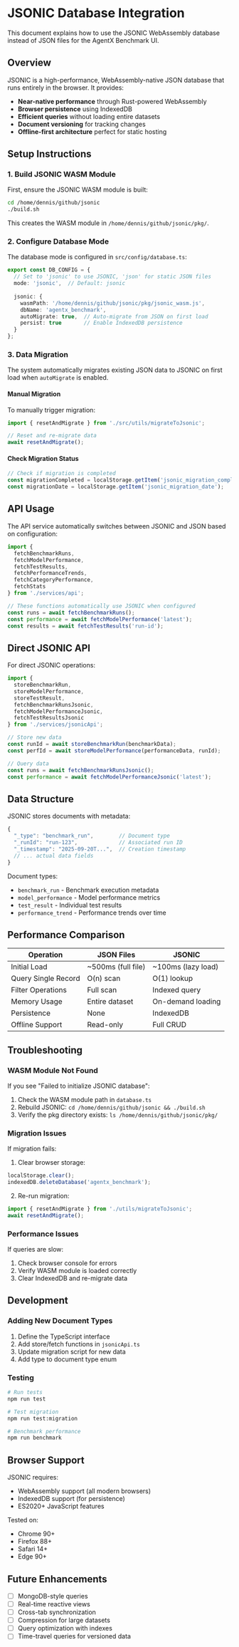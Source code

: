 # JSONIC Database Integration

This document explains how to use the JSONIC WebAssembly database instead of JSON files for the AgentX Benchmark UI.

## Overview

JSONIC is a high-performance, WebAssembly-native JSON database that runs entirely in the browser. It provides:

- **Near-native performance** through Rust-powered WebAssembly
- **Browser persistence** using IndexedDB
- **Efficient queries** without loading entire datasets
- **Document versioning** for tracking changes
- **Offline-first architecture** perfect for static hosting

## Setup Instructions

### 1. Build JSONIC WASM Module

First, ensure the JSONIC WASM module is built:

```bash
cd /home/dennis/github/jsonic
./build.sh
```

This creates the WASM module in `/home/dennis/github/jsonic/pkg/`.

### 2. Configure Database Mode

The database mode is configured in `src/config/database.ts`:

```typescript
export const DB_CONFIG = {
  // Set to 'jsonic' to use JSONIC, 'json' for static JSON files
  mode: 'jsonic',  // Default: jsonic
  
  jsonic: {
    wasmPath: '/home/dennis/github/jsonic/pkg/jsonic_wasm.js',
    dbName: 'agentx_benchmark',
    autoMigrate: true,  // Auto-migrate from JSON on first load
    persist: true       // Enable IndexedDB persistence
  }
};
```

### 3. Data Migration

The system automatically migrates existing JSON data to JSONIC on first load when `autoMigrate` is enabled.

#### Manual Migration

To manually trigger migration:

```javascript
import { resetAndMigrate } from './src/utils/migrateToJsonic';

// Reset and re-migrate data
await resetAndMigrate();
```

#### Check Migration Status

```javascript
// Check if migration is completed
const migrationCompleted = localStorage.getItem('jsonic_migration_completed');
const migrationDate = localStorage.getItem('jsonic_migration_date');
```

## API Usage

The API service automatically switches between JSONIC and JSON based on configuration:

```typescript
import { 
  fetchBenchmarkRuns,
  fetchModelPerformance,
  fetchTestResults,
  fetchPerformanceTrends,
  fetchCategoryPerformance,
  fetchStats
} from './services/api';

// These functions automatically use JSONIC when configured
const runs = await fetchBenchmarkRuns();
const performance = await fetchModelPerformance('latest');
const results = await fetchTestResults('run-id');
```

## Direct JSONIC API

For direct JSONIC operations:

```typescript
import {
  storeBenchmarkRun,
  storeModelPerformance,
  storeTestResult,
  fetchBenchmarkRunsJsonic,
  fetchModelPerformanceJsonic,
  fetchTestResultsJsonic
} from './services/jsonicApi';

// Store new data
const runId = await storeBenchmarkRun(benchmarkData);
const perfId = await storeModelPerformance(performanceData, runId);

// Query data
const runs = await fetchBenchmarkRunsJsonic();
const performance = await fetchModelPerformanceJsonic('latest');
```

## Data Structure

JSONIC stores documents with metadata:

```javascript
{
  "_type": "benchmark_run",        // Document type
  "_runId": "run-123",             // Associated run ID
  "_timestamp": "2025-09-20T...",  // Creation timestamp
  // ... actual data fields
}
```

Document types:
- `benchmark_run` - Benchmark execution metadata
- `model_performance` - Model performance metrics
- `test_result` - Individual test results
- `performance_trend` - Performance trends over time

## Performance Comparison

| Operation | JSON Files | JSONIC |
|-----------|------------|---------|
| Initial Load | ~500ms (full file) | ~100ms (lazy load) |
| Query Single Record | O(n) scan | O(1) lookup |
| Filter Operations | Full scan | Indexed query |
| Memory Usage | Entire dataset | On-demand loading |
| Persistence | None | IndexedDB |
| Offline Support | Read-only | Full CRUD |

## Troubleshooting

### WASM Module Not Found

If you see "Failed to initialize JSONIC database":

1. Check the WASM module path in `database.ts`
2. Rebuild JSONIC: `cd /home/dennis/github/jsonic && ./build.sh`
3. Verify the pkg directory exists: `ls /home/dennis/github/jsonic/pkg/`

### Migration Issues

If migration fails:

1. Clear browser storage:
```javascript
localStorage.clear();
indexedDB.deleteDatabase('agentx_benchmark');
```

2. Re-run migration:
```javascript
import { resetAndMigrate } from './utils/migrateToJsonic';
await resetAndMigrate();
```

### Performance Issues

If queries are slow:

1. Check browser console for errors
2. Verify WASM module is loaded correctly
3. Clear IndexedDB and re-migrate data

## Development

### Adding New Document Types

1. Define the TypeScript interface
2. Add store/fetch functions in `jsonicApi.ts`
3. Update migration script for new data
4. Add type to document type enum

### Testing

```bash
# Run tests
npm run test

# Test migration
npm run test:migration

# Benchmark performance
npm run benchmark
```

## Browser Support

JSONIC requires:
- WebAssembly support (all modern browsers)
- IndexedDB support (for persistence)
- ES2020+ JavaScript features

Tested on:
- Chrome 90+
- Firefox 88+
- Safari 14+
- Edge 90+

## Future Enhancements

- [ ] MongoDB-style queries
- [ ] Real-time reactive views
- [ ] Cross-tab synchronization
- [ ] Compression for large datasets
- [ ] Query optimization with indexes
- [ ] Time-travel queries for versioned data